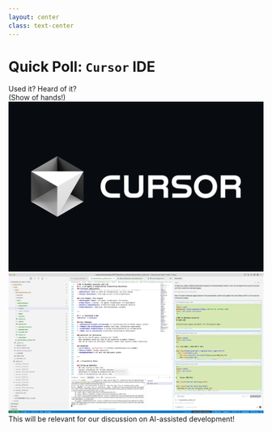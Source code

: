 ```yaml
---
layout: center
class: text-center
---
```

   
# Quick Poll: `Cursor` IDE

<div class="text-3xl mb-8 font-bold">
  Used it? Heard of it?
</div>

<div class="text-2xl mb-8">
  (Show of hands!)
</div>

<div class="grid grid-cols-2 gap-8 mt-12 items-center">
  <img src="../images/cursor_icon.png" class="h-48 mx-auto" />
  <img src="../images/cursor.png" class="h-48 mx-auto" />
</div>

<div class="mt-8 text-lg text-gray-600">
  This will be relevant for our discussion on AI-assisted development!
</div> 